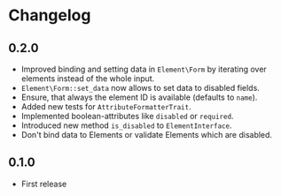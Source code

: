 # Changelog

## 0.2.0
- Improved binding and setting data in `Element\Form` by iterating over elements instead of the whole input.
- `Element\Form::set_data` now allows to set data to disabled fields.
- Ensure, that always the element ID is available (defaults to `name`).
- Added new tests for `AttributeFormatterTrait`.
- Implemented boolean-attributes like `disabled` or `required`.
- Introduced new method `is_disabled` to `ElementInterface`.
- Don't bind data to Elements or validate Elements which are disabled. 

## 0.1.0
- First release
